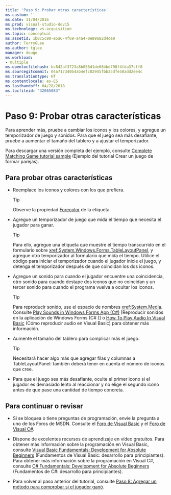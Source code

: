 ```yaml
---
title: 'Paso 9: Probar otras características'
ms.custom: ''
ms.date: 11/04/2016
ms.prod: visual-studio-dev15
ms.technology: vs-acquisition
ms.topic: conceptual
ms.assetid: 1b0c5c80-e5a6-4f69-a4a4-0e89a82d4de0
author: TerryGLee
ms.author: tglee
manager: douge
ms.workload:
- multiple
ms.openlocfilehash: bc842af3723a8b056d1de684bd798f4fda37cff8
ms.sourcegitcommit: 04a717340b4ab4efc82945fbb25dfe58add2ee4c
ms.translationtype: HT
ms.contentlocale: es-ES
ms.lasthandoff: 04/28/2018
ms.locfileid: "32065083"
---
```

# <a name="step-9-try-other-features"></a>Paso 9: Probar otras características
Para aprender más, pruebe a cambiar los iconos y los colores, y agregue un temporizador de juego y sonidos. Para que el juego sea más desafiante, pruebe a aumentar el tamaño del tablero y a ajustar el temporizador.  
  
 Para descargar una versión completa del ejemplo, consulte [Complete Matching Game tutorial sample](http://code.msdn.microsoft.com/Complete-Matching-Game-4cffddba) (Ejemplo del tutorial Crear un juego de formar parejas).  
  
## <a name="to-try-other-features"></a>Para probar otras características  

-   Reemplace los iconos y colores con los que prefiera.  

    > [!TIP]
    >  Observe la propiedad [Forecolor](http://msdn.microsoft.com/library/system.windows.forms.control.forecolor.aspx) de la etiqueta.  

-   Agregue un temporizador de juego que mida el tiempo que necesita el jugador para ganar.  

    > [!TIP]
    >  Para ello, agregue una etiqueta que muestre el tiempo transcurrido en el formulario sobre <xref:System.Windows.Forms.TableLayoutPanel>, y agregue otro temporizador al formulario que mida el tiempo. Utilice el código para iniciar el temporizador cuando el jugador inicie el juego, y detenga el temporizador después de que coincidan los dos iconos.  

-   Agregue un sonido para cuando el jugador encuentre una coincidencia, otro sonido para cuando destape dos iconos que no coincidan y un tercer sonido para cuando el programa vuelva a ocultar los iconos.  

    > [!TIP]
    >  Para reproducir sonido, use el espacio de nombres <xref:System.Media>. Consulte [Play Sounds in Windows Forms App (C#)](http://youtu.be/qOh4ooHg1UU) [Reproducir sonidos en la aplicación de Windows Forms (C# )] o [How To Play Audio In Visual Basic](http://youtu.be/-4oPDeQrtMs) (Cómo reproducir audio en Visual Basic) para obtener más información.  
  
-   Aumente el tamaño del tablero para complicar más el juego.  

    > [!TIP]
    >  Necesitará hacer algo más que agregar filas y columnas a TableLayoutPanel: también deberá tener en cuenta el número de iconos que cree.  

-   Para que el juego sea más desafiante, oculte el primer icono si el jugador es demasiado lento al reaccionar y no elige el segundo icono antes de que pase una cantidad de tiempo concreta.  

## <a name="to-continue-or-review"></a>Para continuar o revisar  
  
-   Si se bloquea o tiene preguntas de programación, envíe la pregunta a uno de los Foros de MSDN. Consulte el [Foro de Visual Basic](http://social.msdn.microsoft.com/Forums/home?forum=vbgeneral) y el [Foro de Visual C#](http://social.msdn.microsoft.com/Forums/home?forum=csharpgeneral).  
  
-   Dispone de excelentes recursos de aprendizaje en vídeo gratuitos. Para obtener más información sobre la programación en Visual Basic, consulte [Visual Basic Fundamentals: Development for Absolute Beginners](http://channel9.msdn.com/Series/Visual-Basic-Development-for-Absolute-Beginners) (Fundamentos de Visual Basic: desarrollo para principiantes). Para obtener más información sobre la programación en Visual C#, consulte [C# Fundamentals: Development for Absolute Beginners](http://channel9.msdn.com/Series/C-Sharp-Fundamentals-Development-for-Absolute-Beginners) (Fundamentos de C#: desarrollo para principiantes).  
  
-   Para volver al paso anterior del tutorial, consulte [Paso 8: Agregar un método para comprobar si el jugador ganó](../ide/step-8-add-a-method-to-verify-whether-the-player-won.md).
